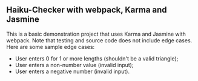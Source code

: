 ## Haiku-Checker with webpack, Karma and Jasmine

This is a basic demonstration project that uses Karma and Jasmine with webpack. Note that testing and source code does not include edge cases. Here are some sample edge cases:

* User enters 0 for 1 or more lengths (shouldn't be a valid triangle);
* User enters a non-number value (invalid input);
* User enters a negative number (invalid input).
